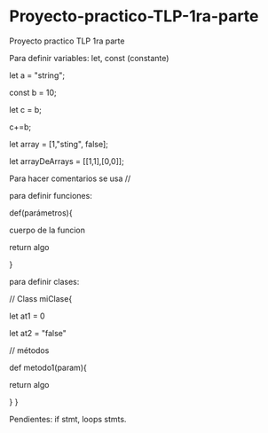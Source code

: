 # Proyecto-practico-TLP-1ra-parte

Proyecto practico TLP 1ra parte

Para definir variables:
let, const (constante)

let a = "string";

const b = 10;

let c = b;

c+=b;

let array = [1,"sting", false];

let arrayDeArrays = [[1,1],[0,0]];

Para hacer comentarios se usa //

para definir funciones:

def(parámetros){
    
cuerpo de la funcion
    
return algo

}

para definir clases:

//
    Class miClase{

let at1 = 0

let at2 = "false"

// métodos

def metodo1(param){

return algo

}
}

Pendientes: if stmt, loops stmts.

